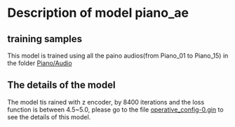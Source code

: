 # Description of model piano_ae

## training samples

This model is trained using all the paino audios(from Piano_01 to Piano_15) in the folder [Piano/Audio](Datasets/Piano/Audio)

## The details of the model

The model tis rained with z encoder, by 8400 iterations and the loss function is between 4.5~5.0, please go to the file [operative_config-0.gin](Pretrained_Models_for_T2/piano_ae/operative_config-0.gin) to see the details of this model.
